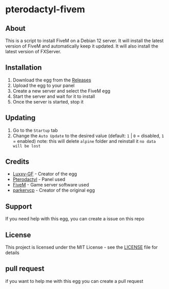 # pterodactyl-fivem


## About
This is a script to install FiveM on a Debian 12 server. It will install the latest version of FiveM and automatically keep it updated. It will also install the latest version of FXServer.


## Installation
1. Download the egg from the [Releases](https://github.com/FakeErrorX/pterodactyl-fivem/releases/tag/1.0.0) 
2. Upload the egg to your panel
3. Create a new server and select the FiveM egg
4. Start the server and wait for it to install
5. Once the server is started, stop it
## Updating
1. Go to the `Startup` tab
2. Change the `Auto Update` to the desired value (default: `1` | `0` = disabled, `1` = enabled) note: this will delete `alpine` folder and reinstall it `no data will be lost`

## Credits
- [Luxxy-GF](https://github.com/FakeErrorX) - Creator of the egg
- [Pterodactyl](https://pterodactyl.io) - Panel used
- [FiveM](https://fivem.net) - Game server software used
- [parkervcp](https://github.com/parkervcp) - Creator of the original egg

## Support
If you need help with this egg, you can create a issue on this repo

## License
This project is licensed under the MIT License - see the [LICENSE](LICENSE) file for details

## pull request
if you want to help me with this egg you can create a pull request